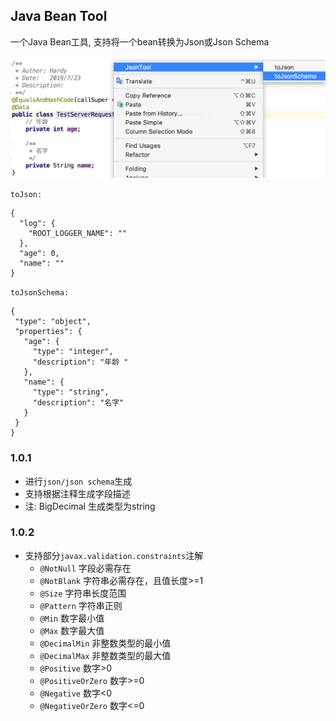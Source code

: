 ## Java Bean Tool

一个Java Bean工具, 支持将一个bean转换为Json或Json Schema

![demo](./resources/static/demo.png)


`toJson:`
```
{
  "log": {
    "ROOT_LOGGER_NAME": ""
  },
  "age": 0,
  "name": ""
}
```

`toJsonSchema:`
```
{
 "type": "object",
 "properties": {
   "age": {
     "type": "integer",
     "description": "年龄 "
   },
   "name": {
     "type": "string",
     "description": "名字"
   }
 }
}
```

### 1.0.1
- 进行`json/json schema`生成
- 支持根据注释生成字段描述
- 注: BigDecimal 生成类型为string

### 1.0.2
- 支持部分`javax.validation.constraints`注解
  * `@NotNull` 字段必需存在
  * `@NotBlank` 字符串必需存在，且值长度>=1
  * `@Size` 字符串长度范围
  * `@Pattern` 字符串正则
  * `@Min` 数字最小值
  * `@Max` 数字最大值
  * `@DecimalMin` 非整数类型的最小值
  * `@DecimalMax` 非整数类型的最大值
  * `@Positive` 数字>0
  * `@PositiveOrZero` 数字>=0
  * `@Negative` 数字<0
  * `@NegativeOrZero` 数字<=0

    